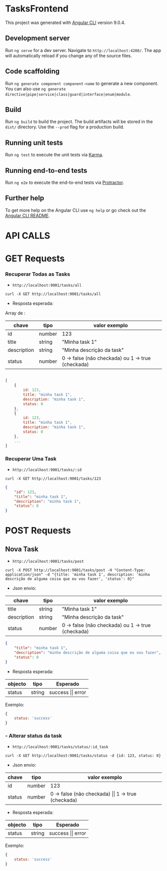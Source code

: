 # TasksFrontend

This project was generated with [Angular CLI](https://github.com/angular/angular-cli) version 9.0.4.

## Development server

Run `ng serve` for a dev server. Navigate to `http://localhost:4200/`. The app will automatically reload if you change any of the source files.

## Code scaffolding

Run `ng generate component component-name` to generate a new component. You can also use `ng generate directive|pipe|service|class|guard|interface|enum|module`.

## Build

Run `ng build` to build the project. The build artifacts will be stored in the `dist/` directory. Use the `--prod` flag for a production build.

## Running unit tests

Run `ng test` to execute the unit tests via [Karma](https://karma-runner.github.io).

## Running end-to-end tests

Run `ng e2e` to execute the end-to-end tests via [Protractor](http://www.protractortest.org/).

## Further help

To get more help on the Angular CLI use `ng help` or go check out the [Angular CLI README](https://github.com/angular/angular-cli/blob/master/README.md).

# API CALLS

# GET Requests

### Recuperar Todas as Tasks

- ```http://localhost:9001/tasks/all```

```shell script
curl -X GET http://localhost:9001/tasks/all
```

- Resposta esperada:

Array de :

chave | tipo | valor exemplo |
------|------|---------------|
id    | number | 123 |
title | string | "Minha task 1" |
description | string | "Minha descrição da task" |
status | number | 0 -> false (não checkada) ou 1 -> true (checkada) |

```javascript

[
    {
        id: 123,
        title: "minha task 1",
        description: "minha task 1",
        status: 0
    },
    {
        id: 123,
        title: "minha task 1",
        description: "minha task 1",
        status: 0
    },
    ...
]

```

### Recuperar Uma Task

- ```http://localhost:9001/tasks/:id```

```shell script
curl -X GET http://localhost:9001/tasks/123
```

```json
{
    "id": 123,
    "title": "minha task 1",
    "description": "minha task 1",
    "status": 0
}
```


# POST Requests

## Nova Task

- ```http://localhost:9001/tasks/post```

```shell script
curl -X POST http://localhost:9001/tasks/post -H "Content-Type: application/json" -d "{title: 'minha task 1', description: 'minha descrição de alguma coisa que eu vou fazer', 'status': 0}"
```

- Json envio:

chave | tipo | valor exemplo |
------|------|---------------|
title | string | "Minha task 1" |
description | string | "Minha descrição da task" |
status | number | 0 -> false (não checkada) ou 1 -> true (checkada) |

```json
{
    "title": "minha task 1",
    "description": "minha descrição de alguma coisa que eu vou fazer",
    "status": 0
}
```

- Resposta esperada:

| objecto | tipo   | Esperado |
|---------|--------|----------|
|status   | string | success \|\| error 


Exemplo:

```javascript
{
    status: 'success'
}
```

### -  Alterar status da task

- ```http://localhost:9001/tasks/status/:id_task```

```shell script
curl -X GET http://localhost:9001/tasks/status -d {id: 123, status: 0}
```

- Json envio:

chave | tipo | valor exemplo |
------|------|---------------|
id | number | 123 |
status | number | 0 -> false (não checkada) \|\| 1 -> true (checkada) |

- Resposta esperada:

| objecto | tipo   | Esperado |
|---------|--------|----------|
|status   | string | success \|\| error 


Exemplo:

```javascript
{
    status: 'success'
}
```
